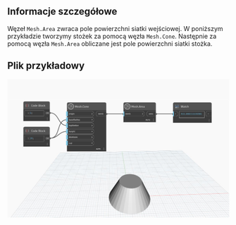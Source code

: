 ## Informacje szczegółowe
Węzeł `Mesh.Area` zwraca pole powierzchni siatki wejściowej. W poniższym przykładzie tworzymy stożek za pomocą węzła `Mesh.Cone`. Następnie za pomocą węzła `Mesh.Area` obliczane jest pole powierzchni siatki stożka.

## Plik przykładowy

![Example](./Autodesk.DesignScript.Geometry.Mesh.Area_img.jpg)
